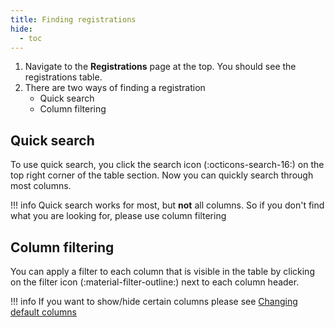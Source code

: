 ```yaml
---
title: Finding registrations
hide:
  - toc
---
```


1. Navigate to the **Registrations** page at the top. You should see the registrations table.
2. There are two ways of finding a registration
    - Quick search
    - Column filtering

## Quick search

To use quick search, you click the search icon (:octicons-search-16:) on the top right corner of the table section. Now you can quickly search through most columns.

!!! info
    Quick search works for most, but **not** all columns. So if you don't find what you are looking for, please use column filtering

## Column filtering

You can apply a filter to each column that is visible in the table by clicking on the filter icon (:material-filter-outline:) next to each column header.

!!! info
    If you want to show/hide certain columns please see [Changing default columns](../pa-table/#changing-default-columns)
